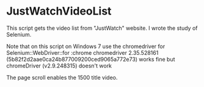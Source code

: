 # JustWatchVideoList

This script gets the video list from "JustWatch" website.
I wrote the study of Selenium.

Note that on this script on Windows 7 use the chromedriver for Selenium::WebDriver::for :chrome
chromedriver 2.35.528161 (5b82f2d2aae0ca24b877009200ced9065a772e73) works fine
but chromeDriver (v2.9.248315) doesn't work

The page scroll enables the 1500 title video.
